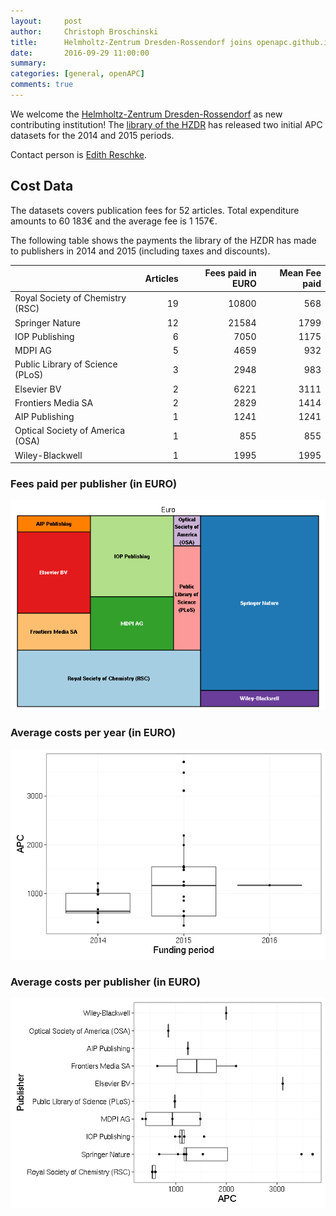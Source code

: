 ```yaml
---
layout:     post
author:     Christoph Broschinski
title:      Helmholtz-Zentrum Dresden-Rossendorf joins openapc.github.io
date:       2016-09-29 11:00:00
summary:    
categories: [general, openAPC]
comments: true
---
```





We welcome the [Helmholtz-Zentrum Dresden-Rossendorf](http://www.hzdr.de) as new contributing institution! The [library of the HZDR](http://www.hzdr.de/db/Cms?pNid=73) has released two initial APC datasets for the 2014 and 2015 periods. 

Contact person is [Edith Reschke](mailto:e.reschke@hzdr.de).

## Cost Data



The datasets covers publication fees for 52 articles. Total expenditure amounts to 60 183€ and the average fee is 1 157€.

The following table shows the payments the library of the HZDR has made to publishers in 2014 and 2015 (including taxes and discounts).


|                                 | Articles| Fees paid in EURO| Mean Fee paid|
|:--------------------------------|--------:|-----------------:|-------------:|
|Royal Society of Chemistry (RSC) |       19|             10800|           568|
|Springer Nature                  |       12|             21584|          1799|
|IOP Publishing                   |        6|              7050|          1175|
|MDPI AG                          |        5|              4659|           932|
|Public Library of Science (PLoS) |        3|              2948|           983|
|Elsevier BV                      |        2|              6221|          3111|
|Frontiers Media SA               |        2|              2829|          1414|
|AIP Publishing                   |        1|              1241|          1241|
|Optical Society of America (OSA) |        1|               855|           855|
|Wiley-Blackwell                  |        1|              1995|          1995|

### Fees paid per publisher (in EURO)

![plot of chunk tree_hzdr_2016_09_29_full](/figure/tree_hzdr_2016_09_29_full-1.png) 

###  Average costs per year (in EURO)

![plot of chunk box_hzdr_2016_09_29_year_full](/figure/box_hzdr_2016_09_29_year_full-1.png) 

###  Average costs per publisher (in EURO)

![plot of chunk box_hzdr_2016_09_29_publisher_full](/figure/box_hzdr_2016_09_29_publisher_full-1.png) 
